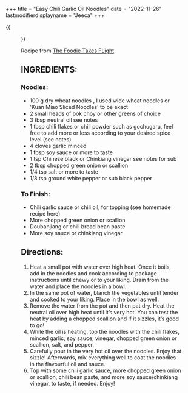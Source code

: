 +++
title = "Easy Chili Garlic Oil Noodles"
date = "2022-11-26"
lastmodifierdisplayname = "Jeeca"
+++

{{<figure src="/images/chili-garlic-oil-noodles-9-683x1024.webp">}}

Recipe from [The Foodie Takes FLight](https://thefoodietakesflight.com/easy-chili-garlic-oil-noodles/)

## INGREDIENTS:

### Noodles:

* 100 g dry wheat noodles , I used wide wheat noodles or 'Kuan Miao Sliced Noodles' to be exact
* 2 small heads of bok choy or other greens of choice
* 3 tbsp neutral oil see notes
* 1 tbsp chili flakes or chili powder such as gochugaru, feel free to add more or less according to your desired spice level (see notes)
* 4 cloves garlic minced
* 1 tbsp soy sauce or more to taste
* 1 tsp Chinese black or Chinkiang vinegar see notes for sub
* 2 tbsp chopped green onion or scallion
* 1/4 tsp salt or more to taste
* 1/8 tsp ground white pepper or sub black pepper

### To Finish:

* Chili garlic sauce or chili oil, for topping (see homemade recipe here)
* More chopped green onion or scallion
* Doubanjiang or chili broad bean paste
* More soy sauce or chinkiang vinegar

## Directions:

1. Heat a small pot with water over high heat. Once it boils, add in the noodles and cook according to package instructions until chewy or to your liking. Drain from the water and place the noodles in a bowl.
1. In the same pot of water, blanch the vegetables until tender and cooked to your liking. Place in the bowl as well.
1. Remove the water from the pot and then pat dry. Heat the neutral oil over high heat until it’s very hot. You can test the heat by adding a chopped scallion and if it sizzles, it’s good to go!
1. While the oil is heating, top the noodles with the chili flakes, minced garlic, soy sauce, vinegar, chopped green onion or scallion, salt, and pepper.
1. Carefully pour in the very hot oil over the noodles. Enjoy that sizzle! Afterwards, mix everything well to coat the noodles in the flavourful oil and sauce.
1. Top with some chili garlic sauce, more chopped green onion or scallion, chili bean paste, and more soy sauce/chinkiang vinegar, to taste, if needed. Enjoy!